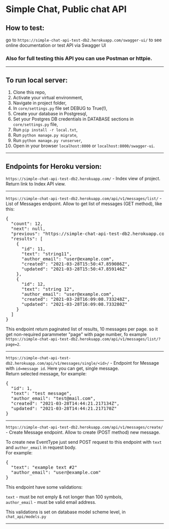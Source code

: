 # Simple Chat, Public chat API


## How to test:  
go to `https://simple-chat-api-test-db2.herokuapp.com/swagger-ui/` to see online documentation or test API via Swagger UI

### Also for full testing this API you can use Postman or httpie.
<hr>

## To run local server:
1. Clone this repo,  
2. Activate your virtual environment,
3. Navigate in project folder,
4. In `core/settings.py` file set DEBUG to True(!),  
5. Create your database in Postgresql,
6. Set your Postgres DB credentials in DATABASE sections in `core/settings.py` file,  
7. Run `pip install -r local.txt`,
8. Run `python manage.py migrate`,
9. Run `python manage.py runserver`,
10. Open in your browser `localhost:8000` or `localhost:8000/swagger-ui`.
<hr>

## Endpoints for Heroku version:  

`https://simple-chat-api-test-db2.herokuapp.com/` - Index view of project. Return link to Index API view.
<hr>

`https://simple-chat-api-test-db2.herokuapp.com/api/v1/messages/list/` - List of Messages endpoint. Allow to get list of messages (GET method), like this:     

<pre>
{
  "count": 12,
  "next": null,
  "previous": "https://simple-chat-api-test-db2.herokuapp.com/api/v1/messages/list/",
  "results": [
    {
      "id": 11,
      "text": "string11",
      "author_email": "user@example.com",
      "created": "2021-03-28T15:50:47.859086Z",
      "updated": "2021-03-28T15:50:47.859146Z"
    },
    {
      "id": 12,
      "text": "string 12",
      "author_email": "user@example.com",
      "created": "2021-03-28T16:09:08.733248Z",
      "updated": "2021-03-28T16:09:08.733280Z"
    }
  ]
}
</pre>
This endpoint return paginated list of results, 10 messages per page. so it get non-required parammeter "page" with page number, fo example `https://simple-chat-api-test-db2.herokuapp.com/api/v1/messages/list/?page=2`.
<hr>

`https://simple-chat-api-test-db2.herokuapp.com/api/v1/messages/single/<id>/` - Endpoint for Message with `id=message id`. Here you can get, single message.  
Return selected message, for example:  
<pre>
{
  "id": 1,
  "text": "test message",
  "author_email": "test@mail.com",
  "created": "2021-03-28T14:44:21.217134Z",
  "updated": "2021-03-28T14:44:21.217170Z"
}
</pre>
<hr>

`https://simple-chat-api-test-db2.herokuapp.com/api/v1/messages/create/` - Create Message endpoint. Allow to create (POST method) new message.   

To create new EventType just send POST request to this endpoint with `text` and `author_email` in request body.  
For example:  
<pre>
{
  "text": "example text #2"
  "author_email": "user@example.com"
}
</pre>
This endpoint have some validations:  

`text` - must be not emply & not longer than 100 symbols,  
`author_email` - must be valid email address.  

This validations is set on database model scheme level, in `chat_api/models.py`
<hr>
